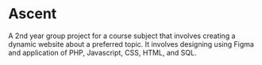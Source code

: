 # Ascent
A 2nd year  group project for a course subject that involves creating a dynamic website about a preferred topic. It involves designing using Figma and application of PHP, Javascript, CSS, HTML, and SQL.
